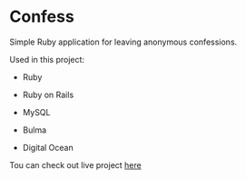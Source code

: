 # Confess

Simple Ruby application for leaving anonymous confessions.

Used in this project:

* Ruby

* Ruby on Rails

* MySQL

* Bulma

* Digital Ocean

Tou can check out live project [here](http://kodeblok.com/)